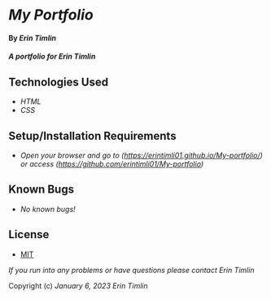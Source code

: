 # _My Portfolio_

#### By _**Erin Timlin**_

#### _A portfolio for Erin Timlin_

## Technologies Used

* _HTML_
* _CSS_


## Setup/Installation Requirements

* _Open your browser and go to (https://erintimli01.github.io/My-portfolio/) or access (https://github.com/erintimli01/My-portfolio)_


## Known Bugs

* _No known bugs!_


## License

* [MIT](license.txt)

_If you run into any problems or have questions please contact Erin Timlin_

Copyright (c) _January 6, 2023_ _Erin Timlin_